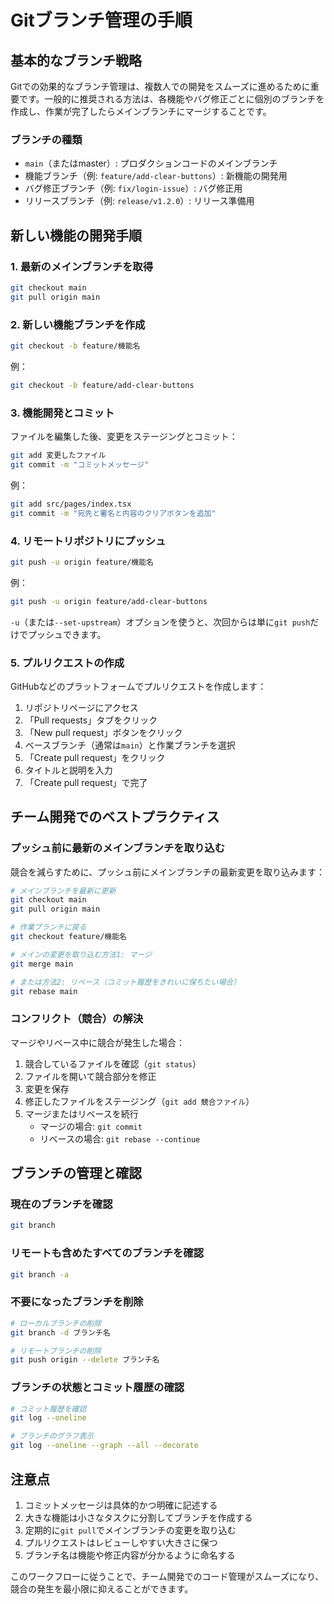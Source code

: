 # Gitブランチ管理の手順

## 基本的なブランチ戦略

Gitでの効果的なブランチ管理は、複数人での開発をスムーズに進めるために重要です。一般的に推奨される方法は、各機能やバグ修正ごとに個別のブランチを作成し、作業が完了したらメインブランチにマージすることです。

### ブランチの種類

- `main`（またはmaster）: プロダクションコードのメインブランチ
- 機能ブランチ（例: `feature/add-clear-buttons`）: 新機能の開発用
- バグ修正ブランチ（例: `fix/login-issue`）: バグ修正用
- リリースブランチ（例: `release/v1.2.0`）: リリース準備用

## 新しい機能の開発手順

### 1. 最新のメインブランチを取得

```bash
git checkout main
git pull origin main
```

### 2. 新しい機能ブランチを作成

```bash
git checkout -b feature/機能名
```

例：

```bash
git checkout -b feature/add-clear-buttons
```

### 3. 機能開発とコミット

ファイルを編集した後、変更をステージングとコミット：

```bash
git add 変更したファイル
git commit -m "コミットメッセージ"
```

例：

```bash
git add src/pages/index.tsx
git commit -m "宛先と署名と内容のクリアボタンを追加"
```

### 4. リモートリポジトリにプッシュ

```bash
git push -u origin feature/機能名
```

例：

```bash
git push -u origin feature/add-clear-buttons
```

`-u`（または`--set-upstream`）オプションを使うと、次回からは単に`git push`だけでプッシュできます。

### 5. プルリクエストの作成

GitHubなどのプラットフォームでプルリクエストを作成します：

1. リポジトリページにアクセス
2. 「Pull requests」タブをクリック
3. 「New pull request」ボタンをクリック
4. ベースブランチ（通常は`main`）と作業ブランチを選択
5. 「Create pull request」をクリック
6. タイトルと説明を入力
7. 「Create pull request」で完了

## チーム開発でのベストプラクティス

### プッシュ前に最新のメインブランチを取り込む

競合を減らすために、プッシュ前にメインブランチの最新変更を取り込みます：

```bash
# メインブランチを最新に更新
git checkout main
git pull origin main

# 作業ブランチに戻る
git checkout feature/機能名

# メインの変更を取り込む方法1: マージ
git merge main

# または方法2: リベース（コミット履歴をきれいに保ちたい場合）
git rebase main
```

### コンフリクト（競合）の解決

マージやリベース中に競合が発生した場合：

1. 競合しているファイルを確認（`git status`）
2. ファイルを開いて競合部分を修正
3. 変更を保存
4. 修正したファイルをステージング（`git add 競合ファイル`）
5. マージまたはリベースを続行
   - マージの場合: `git commit`
   - リベースの場合: `git rebase --continue`

## ブランチの管理と確認

### 現在のブランチを確認

```bash
git branch
```

### リモートも含めたすべてのブランチを確認

```bash
git branch -a
```

### 不要になったブランチを削除

```bash
# ローカルブランチの削除
git branch -d ブランチ名

# リモートブランチの削除
git push origin --delete ブランチ名
```

### ブランチの状態とコミット履歴の確認

```bash
# コミット履歴を確認
git log --oneline

# ブランチのグラフ表示
git log --oneline --graph --all --decorate
```

## 注意点

1. コミットメッセージは具体的かつ明確に記述する
2. 大きな機能は小さなタスクに分割してブランチを作成する
3. 定期的に`git pull`でメインブランチの変更を取り込む
4. プルリクエストはレビューしやすい大きさに保つ
5. ブランチ名は機能や修正内容が分かるように命名する

このワークフローに従うことで、チーム開発でのコード管理がスムーズになり、競合の発生を最小限に抑えることができます。

